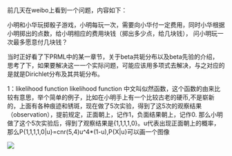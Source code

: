 前几天在weibo上看到一个问题，内容如下：

小明和小华玩掷骰子游戏，小明每玩一次，需要向小华付一定费用，同时小华根据小明掷出的点数，给小明相应的费用块钱（掷出多少点，给几块钱）， 问小明玩一次最多愿意付几块钱？

当时正好看了下PRML中的某一章节，关于beta共轭分布以及beta先验的介绍，
思考了下，如果要解决这一一个实际问题，可能应该用多项式去解决，与之对应的是就是Dirichlet分布及其共轭分布。

1：likelihood function
likelihood function 中文叫似然函数，这个函数的由来比较有意思，举个简单的例子，比如在小明手上有一个比较古老的硬币,不是崭新的，上面有各种痕迹和锈斑，现在做了5次实验，得到了这5次的观察结果（observation），提前规定，正面朝上，记作1，负面结果朝上，记作0.
那么小明做了这个5次实验后，得到了观察结果是{1,1,1,1,0}。u代表出现正面朝上的概率，那么P{1,1,1,1,0|u}=cnr(5,4)u^4*(1-u),P{X|u}可以画一个图像


![](C:\Users\xiaoge\Documents\GitHub\xiaominghexiaohua\pic33c05f2f3c2b717fe25120aa9307d93e.jpg)